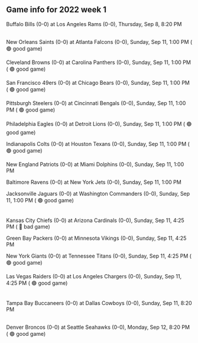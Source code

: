 ## Game info for 2022 week 1
Buffalo Bills (0-0) at Los Angeles Rams (0-0), Thursday, Sep 8, 8:20 PM

<br/>New Orleans Saints (0-0) at Atlanta Falcons (0-0), Sunday, Sep 11, 1:00 PM (	:green_circle: good game)

Cleveland Browns (0-0) at Carolina Panthers (0-0), Sunday, Sep 11, 1:00 PM (	:green_circle: good game)

San Francisco 49ers (0-0) at Chicago Bears (0-0), Sunday, Sep 11, 1:00 PM (	:green_circle: good game)

Pittsburgh Steelers (0-0) at Cincinnati Bengals (0-0), Sunday, Sep 11, 1:00 PM (	:green_circle: good game)

Philadelphia Eagles (0-0) at Detroit Lions (0-0), Sunday, Sep 11, 1:00 PM (	:green_circle: good game)

Indianapolis Colts (0-0) at Houston Texans (0-0), Sunday, Sep 11, 1:00 PM (	:green_circle: good game)

New England Patriots (0-0) at Miami Dolphins (0-0), Sunday, Sep 11, 1:00 PM

Baltimore Ravens (0-0) at New York Jets (0-0), Sunday, Sep 11, 1:00 PM

Jacksonville Jaguars (0-0) at Washington Commanders (0-0), Sunday, Sep 11, 1:00 PM (	:green_circle: good game)

<br/>Kansas City Chiefs (0-0) at Arizona Cardinals (0-0), Sunday, Sep 11, 4:25 PM (	:red_circle: bad game)

Green Bay Packers (0-0) at Minnesota Vikings (0-0), Sunday, Sep 11, 4:25 PM

New York Giants (0-0) at Tennessee Titans (0-0), Sunday, Sep 11, 4:25 PM (	:green_circle: good game)

Las Vegas Raiders (0-0) at Los Angeles Chargers (0-0), Sunday, Sep 11, 4:25 PM (	:green_circle: good game)

<br/>Tampa Bay Buccaneers (0-0) at Dallas Cowboys (0-0), Sunday, Sep 11, 8:20 PM

<br/>Denver Broncos (0-0) at Seattle Seahawks (0-0), Monday, Sep 12, 8:20 PM (	:green_circle: good game)

